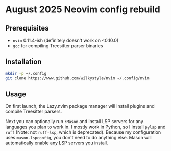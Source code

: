 # August 2025 Neovim config rebuild

## Prerequisites
- `nvim` 0.11.4-ish (definitely doesn't work on <0.10.0)
- `gcc` for compiling Treesitter parser binaries

## Installation
```bash
mkdir -p ~/.config
git clone https://www.github.com/wilkystyle/nvim ~/.config/nvim
```

## Usage
On first launch, the Lazy.nvim package manager will install plugins and compile Treesitter parsers.

Next you can optionally run `:Mason` and install LSP servers for any languages you plan to work in. I mostly work in Python, so I install `pylsp` and `ruff` (Note: not `ruff-lsp`, which is deprecated). Because my configuration uses `mason-lspconfig`, you don't need to do anything else. Mason will automatically enable any LSP servers you install.

